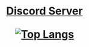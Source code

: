 


<h1 align="center"> <a href="https://discord.gg/V6arrKAUrh" target="_blank">Discord Server</a> 

[![Top Langs](https://github-readme-stats.vercel.app/api/top-langs/?username=ragve-hub&layout=compact)](https://github.com/anuraghazra/github-readme-stats)

